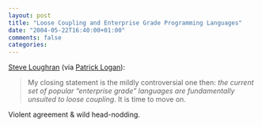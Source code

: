 ```yaml
---
layout: post
title: "Loose Coupling and Enterprise Grade Programming Languages"
date: "2004-05-22T16:40:00+01:00"
comments: false
categories: 
---
```


<p><a href="http://www.iseran.com/Steve/blog/archives/000135.html"> Steve Loughran</a> (via <a href="http://patricklogan.blogspot.com/2004/05/maybe-past-time.html">Patrick Logan</a>): </p>

<blockquote>
<p>My closing statement is the mildly controversial one then: <em>the current set of popular &#8220;enterprise grade&#8221; languages are fundamentally unsuited to loose coupling</em>. It is time to move on.</p>
</blockquote>

<p>Violent agreement &#38; wild head-nodding.</p>


